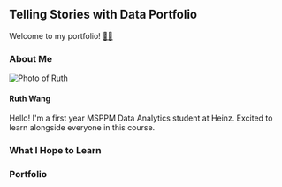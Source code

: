## Telling Stories with Data Portfolio
Welcome to my portfolio! [🐙😸](/octocatHaiku.md)

### About Me
<!-- <img src="/MVIMG_20191020_181937.png" width="250" height="337"> -->
![Photo of Ruth](/MVIMG_20191020_181937.png)
#### Ruth Wang  
Hello! I'm a first year MSPPM Data Analytics student at Heinz. Excited to learn alongside everyone in this course.

### What I Hope to Learn

### Portfolio
